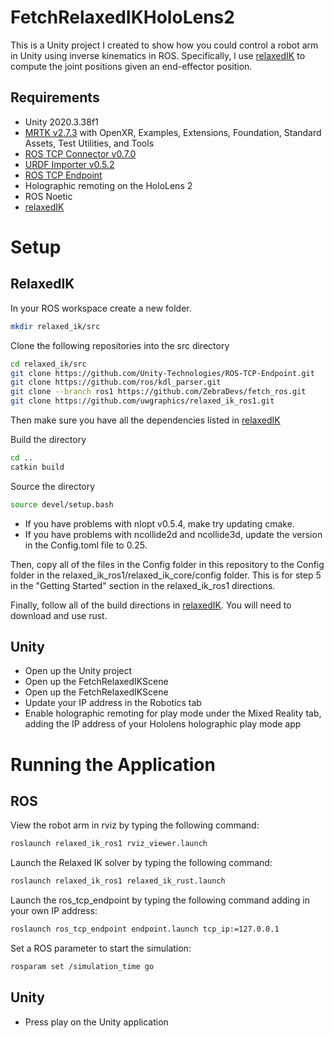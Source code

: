 # FetchRelaxedIKHoloLens2
This is a Unity project I created to show how you could control a robot arm in Unity using inverse kinematics in ROS. Specifically, I use [relaxedIK](https://github.com/uwgraphics/relaxed_ik_ros1) to compute the joint positions given an end-effector position. 

## Requirements
- Unity 2020.3.38f1
- [MRTK v2.7.3](https://github.com/microsoft/MixedRealityToolkit-Unity/releases) with OpenXR, Examples, Extensions, Foundation, Standard Assets, Test Utilities, and Tools
- [ROS TCP Connector v0.7.0](https://github.com/Unity-Technologies/ROS-TCP-Connector)
- [URDF Importer v0.5.2](https://github.com/Unity-Technologies/URDF-Importer)
- [ROS TCP Endpoint](https://github.com/Unity-Technologies/ROS-TCP-Endpoint)
- Holographic remoting on the HoloLens 2
- ROS Noetic
- [relaxedIK](https://github.com/uwgraphics/relaxed_ik_ros1)

# Setup
## RelaxedIK
In your ROS workspace create a new folder. 
```sh
mkdir relaxed_ik/src
```
Clone the following repositories into the src directory
```sh
cd relaxed_ik/src
git clone https://github.com/Unity-Technologies/ROS-TCP-Endpoint.git
git clone https://github.com/ros/kdl_parser.git
git clone --branch ros1 https://github.com/ZebraDevs/fetch_ros.git
git clone https://github.com/uwgraphics/relaxed_ik_ros1.git
```
Then make sure you have all the dependencies listed in [relaxedIK](https://github.com/uwgraphics/relaxed_ik_ros1)

Build the directory
```sh
cd ..
catkin build
```
Source the directory
```sh
source devel/setup.bash
```
- If you have problems with nlopt v0.5.4, make try updating cmake. 
- If you have problems with ncollide2d and ncollide3d, update the version in the Config.toml file to 0.25. 

Then, copy all of the files in the Config folder in this repository to the Config folder in the relaxed_ik_ros1/relaxed_ik_core/config folder. This is for step 5 in the "Getting Started" section in the relaxed_ik_ros1 directions. 

Finally, follow all of the build directions in [relaxedIK](https://github.com/uwgraphics/relaxed_ik_ros1). You will need to download and use rust. 
## Unity
- Open up the Unity project
- Open up the FetchRelaxedIKScene
- Open up the FetchRelaxedIKScene
- Update your IP address in the Robotics tab
- Enable holographic remoting for play mode under the Mixed Reality tab, adding the IP address of your Hololens holographic play mode app

# Running the Application
## ROS
View the robot arm in rviz by typing the following command:
```sh
roslaunch relaxed_ik_ros1 rviz_viewer.launch
```
Launch the Relaxed IK solver by typing the following command:
```sh
roslaunch relaxed_ik_ros1 relaxed_ik_rust.launch
```
Launch the ros_tcp_endpoint by typing the following command adding in your own IP address:
```sh
roslaunch ros_tcp_endpoint endpoint.launch tcp_ip:=127.0.0.1 
```
Set a ROS parameter to start the simulation:
```sh
rosparam set /simulation_time go
```
## Unity
- Press play on the Unity application

